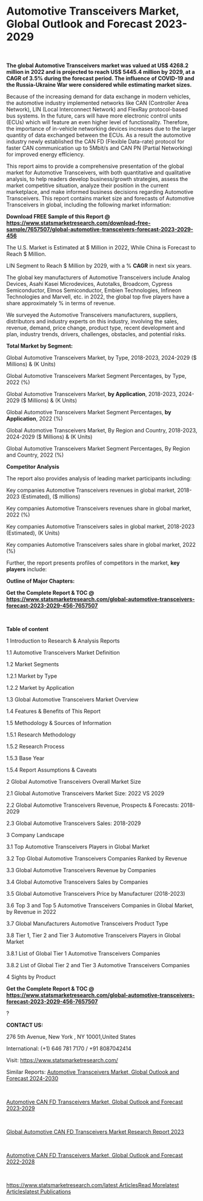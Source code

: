 <h1>Automotive Transceivers Market, Global Outlook and Forecast 2023-2029</h1><br/><p><strong>The global Automotive Transceivers market was valued at US$ 4268.2 million in 2022 and is projected to reach US$ 5445.4 million by 2029, at a <strong>CAGR</strong> of 3.5% during the forecast period. The influence of COVID-19 and the Russia-Ukraine War were considered while estimating market sizes.</strong></p>
 
 
 
 <p>Because of the increasing demand for data exchange in modern vehicles, the automotive industry implemented networks like CAN (Controller Area Network), LIN (Local Interconnect Network) and FlexRay protocol-based bus systems. In the future, cars will have more electronic control units (ECUs) which will feature an even higher level of functionality. Therefore, the importance of in-vehicle networking devices increases due to the larger quantity of data exchanged between the ECUs. As a result the automotive industry newly established the CAN FD (Flexible Data-rate) protocol for faster CAN communication up to 5Mbit/s and CAN PN (Partial Networking) for improved energy efficiency.</p>
 
 
 
 <p>This report aims to provide a comprehensive presentation of the global market for Automotive Transceivers, with both quantitative and qualitative analysis, to help readers develop business/growth strategies, assess the market competitive situation, analyze their position in the current marketplace, and make informed business decisions regarding Automotive Transceivers. This report contains market size and forecasts of Automotive Transceivers in global, including the following market information:</p>
 
 
 
 <p><strong>Download FREE Sample of this Report @ <a href="https://www.statsmarketresearch.com/download-free-sample/7657507/global-automotive-transceivers-forecast-2023-2029-456">https://www.statsmarketresearch.com/download-free-sample/7657507/global-automotive-transceivers-forecast-2023-2029-456</a></strong></p>
 
 
 
 <p>The U.S. Market is Estimated at $ Million in 2022, While China is Forecast to Reach $ Million.</p>
 
 
 
 <p>LIN Segment to Reach $ Million by 2029, with a % <strong>CAGR</strong> in next six years.</p>
 
 
 
 <p>The global key manufacturers of Automotive Transceivers include Analog Devices, Asahi Kasei Microdevices, Autotalks, Broadcom, Cypress Semiconductor, Elmos Semiconductor, Embien Technologies, Infineon Technologies and Marvell, etc. in 2022, the global top five players have a share approximately % in terms of revenue.</p>
 
 
 
 <p>We surveyed the Automotive Transceivers manufacturers, suppliers, distributors and industry experts on this industry, involving the sales, revenue, demand, price change, product type, recent development and plan, industry trends, drivers, challenges, obstacles, and potential risks.</p>
 
 
 
 <p><strong>Total Market by Segment:</strong></p>
 
 
 
 <p>Global Automotive Transceivers Market, by Type, 2018-2023, 2024-2029 ($ Millions) & (K Units)</p>
 
 
 
 <p>Global Automotive Transceivers Market Segment Percentages, by Type, 2022 (%)</p>
 
 
 
 <p>Global Automotive Transceivers Market, <strong>by Application</strong>, 2018-2023, 2024-2029 ($ Millions) & (K Units)</p>
 
 
 
 <p>Global Automotive Transceivers Market Segment Percentages, <strong>by Application</strong>, 2022 (%)</p>
 
 
 
 <p>Global Automotive Transceivers Market, By Region and Country, 2018-2023, 2024-2029 ($ Millions) & (K Units)</p>
 
 
 
 <p>Global Automotive Transceivers Market Segment Percentages, By Region and Country, 2022 (%)</p>
 
 
 
 <p><strong>Competitor Analysis</strong></p>
 
 
 
 <p>The report also provides analysis of leading market participants including:</p>
 
 
 
 <p>Key companies Automotive Transceivers revenues in global market, 2018-2023 (Estimated), ($ millions)</p>
 
 
 
 <p>Key companies Automotive Transceivers revenues share in global market, 2022 (%)</p>
 
 
 
 <p>Key companies Automotive Transceivers sales in global market, 2018-2023 (Estimated), (K Units)</p>
 
 
 
 <p>Key companies Automotive Transceivers sales share in global market, 2022 (%)</p>
 
 
 
 <p>Further, the report presents profiles of competitors in the market, <strong>key players</strong> include:</p>
 
 
 
 <p><strong>Outline of Major Chapters:</strong></p>
 
 
 
 <div><b>Get the Complete Report & TOC @ <a href="https://www.statsmarketresearch.com/global-automotive-transceivers-forecast-2023-2029-456-7657507">https://www.statsmarketresearch.com/global-automotive-transceivers-forecast-2023-2029-456-7657507</a></b></div>
 
 
 
 <p><br />
 
 <b>Table of content</b></p>
 
 
 
 <p>1 Introduction to Research & Analysis Reports<br />
 
 1.1 Automotive Transceivers Market Definition<br />
 
 1.2 Market Segments<br />
 
 1.2.1 Market by Type<br />
 
 1.2.2 Market by Application<br />
 
 1.3 Global Automotive Transceivers Market Overview<br />
 
 1.4 Features & Benefits of This Report<br />
 
 1.5 Methodology & Sources of Information<br />
 
 1.5.1 Research Methodology<br />
 
 1.5.2 Research Process<br />
 
 1.5.3 Base Year<br />
 
 1.5.4 Report Assumptions & Caveats<br />
 
 2 Global Automotive Transceivers Overall Market Size<br />
 
 2.1 Global Automotive Transceivers Market Size: 2022 VS 2029<br />
 
 2.2 Global Automotive Transceivers Revenue, Prospects & Forecasts: 2018-2029<br />
 
 2.3 Global Automotive Transceivers Sales: 2018-2029<br />
 
 3 Company Landscape<br />
 
 3.1 Top Automotive Transceivers Players in Global Market<br />
 
 3.2 Top Global Automotive Transceivers Companies Ranked by Revenue<br />
 
 3.3 Global Automotive Transceivers Revenue by Companies<br />
 
 3.4 Global Automotive Transceivers Sales by Companies<br />
 
 3.5 Global Automotive Transceivers Price by Manufacturer (2018-2023)<br />
 
 3.6 Top 3 and Top 5 Automotive Transceivers Companies in Global Market, by Revenue in 2022<br />
 
 3.7 Global Manufacturers Automotive Transceivers Product Type<br />
 
 3.8 Tier 1, Tier 2 and Tier 3 Automotive Transceivers Players in Global Market<br />
 
 3.8.1 List of Global Tier 1 Automotive Transceivers Companies<br />
 
 3.8.2 List of Global Tier 2 and Tier 3 Automotive Transceivers Companies<br />
 
 4 Sights by Product</p>
 
 
 
 <div><b>Get the Complete Report & TOC @ <a href="https://www.statsmarketresearch.com/global-automotive-transceivers-forecast-2023-2029-456-7657507">https://www.statsmarketresearch.com/global-automotive-transceivers-forecast-2023-2029-456-7657507</a></b></div>
 
 
 
 <p>? </p>
 
 
 
 <p><b>CONTACT US:</b><br />
 
 276 5th Avenue, New York , NY 10001,United States<br />
 
 International: (+1) 646 781 7170 / +91 8087042414<br />
 
 Visit: <a href="https://www.statsmarketresearch.com/">https://www.statsmarketresearch.com/</a><br />
 
 Similar Reports: <a href="https://www.statsmarketresearch.com/global-automotive-transceivers-forecast-2023-2029-456-7657507">Automotive Transceivers Market, Global Outlook and Forecast 2024-2030</a><br />
 
 <br />
 
 <a href="https://www.statsmarketresearch.com/global-automotive-transceivers-forecast-2023-2029-456-7657507">Automotive CAN FD Transceivers Market, Global Outlook and Forecast 2023-2029</a><br />
 
 <br />
 
 <a href="https://www.statsmarketresearch.com/global-automotive-transceivers-forecast-2023-2029-456-7657507">Global Automotive CAN FD Transceivers Market Research Report 2023</a><br />
 
 <br />
 
 <a href="https://www.statsmarketresearch.com/global-automotive-transceivers-forecast-2023-2029-456-7657507">Automotive CAN FD Transceivers Market, Global Outlook and Forecast 2022-2028</a><br />
 
 <br />
 
 <a href="https://gyeongbokgung.com">https://www.statsmarketresearch.com/</a><a href="https://hallyeomaritime.com">latest Articles</a><a href="https://jingwansa.com">Read More</a><a href="https://nguoiviet.jp/">latest Articles</a><a href="https://www.intelmarketresearch.com/">latest Publications</a></p>